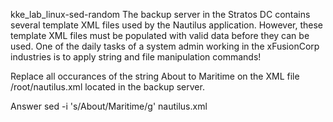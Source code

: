 kke_lab_linux-sed-random
The backup server in the Stratos DC contains several template XML files used by the Nautilus application. However, these template XML files must be populated with valid data before they can be used. One of the daily tasks of a system admin working in the xFusionCorp industries is to apply string and file manipulation commands!


Replace all occurances of the string About to Maritime on the XML file /root/nautilus.xml located in the backup server.

Answer
sed -i 's/About/Maritime/g' nautilus.xml
